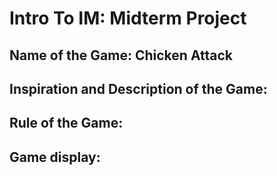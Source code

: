 # Intro To IM: Midterm Project

## Name of the Game: Chicken Attack

## Inspiration and Description of the Game:

## Rule of the Game:

## Game display:

